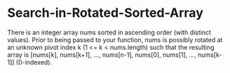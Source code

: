# Search-in-Rotated-Sorted-Array
There is an integer array nums sorted in ascending order (with distinct values).  Prior to being passed to your function, nums is possibly rotated at an unknown pivot index k (1 &lt;= k &lt; nums.length) such that the resulting array is [nums[k], nums[k+1], ..., nums[n-1], nums[0], nums[1], ..., nums[k-1]] (0-indexed). 
